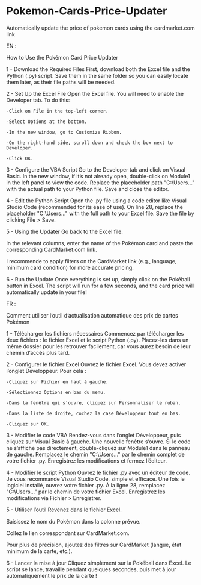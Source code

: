 # Pokemon-Cards-Price-Updater
Automatically update the price of pokemon cards using the cardmarket.com link


EN :

How to Use the Pokémon Card Price Updater

1 - Download the Required Files
First, download both the Excel file and the Python (.py) script. Save them in the same folder so you can easily locate them later, as their file paths will be needed.

2 - Set Up the Excel File
Open the Excel file. You will need to enable the Developer tab. To do this:

	-Click on File in the top-left corner.

	-Select Options at the bottom.

	-In the new window, go to Customize Ribbon.

	-On the right-hand side, scroll down and check the box next to Developer.

	-Click OK.

3 - Configure the VBA Script
Go to the Developer tab and click on Visual Basic.
In the new window, if it’s not already open, double-click on Module1 in the left panel to view the code.
Replace the placeholder path "C:\Users\..." with the actual path to your Python file.
Save and close the editor.

4 - Edit the Python Script
Open the .py file using a code editor like Visual Studio Code (recommended for its ease of use).
On line 28, replace the placeholder "C:\Users\..." with the full path to your Excel file.
Save the file by clicking File > Save.

5 - Using the Updater
Go back to the Excel file.

In the relevant columns, enter the name of the Pokémon card and paste the corresponding CardMarket.com link.

I recommende to apply filters on the CardMarket link (e.g., language, minimum card condition) for more accurate pricing.

6 - Run the Update
Once everything is set up, simply click on the Pokéball button in Excel.
The script will run for a few seconds, and the card price will automatically update in your file!


FR : 

Comment utiliser l’outil d’actualisation automatique des prix de cartes Pokémon

1 - Télécharger les fichiers nécessaires
Commencez par télécharger les deux fichiers : le fichier Excel et le script Python (.py).
Placez-les dans un même dossier pour les retrouver facilement, car vous aurez besoin de leur chemin d’accès plus tard.

2 - Configurer le fichier Excel
Ouvrez le fichier Excel. Vous devez activer l’onglet Développeur. Pour cela :

	-Cliquez sur Fichier en haut à gauche.

	-Sélectionnez Options en bas du menu.

	-Dans la fenêtre qui s’ouvre, cliquez sur Personnaliser le ruban.

	-Dans la liste de droite, cochez la case Développeur tout en bas.

	-Cliquez sur OK.

3 - Modifier le code VBA
Rendez-vous dans l’onglet Développeur, puis cliquez sur Visual Basic à gauche.
Une nouvelle fenêtre s’ouvre. Si le code ne s’affiche pas directement, double-cliquez sur Module1 dans le panneau de gauche.
Remplacez le chemin "C:\Users\..." par le chemin complet de votre fichier .py.
Enregistrez les modifications et fermez l’éditeur.

4 - Modifier le script Python
Ouvrez le fichier .py avec un éditeur de code.
Je vous recommande Visual Studio Code, simple et efficace.
Une fois le logiciel installé, ouvrez votre fichier .py.
À la ligne 28, remplacez "C:\Users\..." par le chemin de votre fichier Excel.
Enregistrez les modifications via Fichier > Enregistrer.

5 - Utiliser l’outil
Revenez dans le fichier Excel.

Saisissez le nom du Pokémon dans la colonne prévue.

Collez le lien correspondant sur CardMarket.com.

Pour plus de précision, ajoutez des filtres sur CardMarket (langue, état minimum de la carte, etc.).

6 - Lancer la mise à jour
Cliquez simplement sur la Pokéball dans Excel.
Le script se lance, travaille pendant quelques secondes, puis met à jour automatiquement le prix de la carte !
